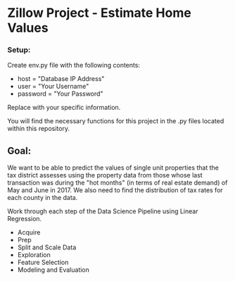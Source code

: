 # Zillow Project - Estimate Home Values

### Setup:


Create env.py file with the following contents:
  - host = "Database IP Address"
  - user = "Your Username"
  - password = "Your Password"
  
Replace with your specific information.

You will find the necessary functions for this project in the .py files located within this repository. 

## Goal:

We want to be able to predict the values of single unit properties that the tax district assesses using the property data from those whose last transaction was during the "hot months" (in terms of real estate demand) of May and June in 2017. We also need to find the distribution of tax rates for each county in the data.

Work through each step of the Data Science Pipeline using Linear Regression.
- Acquire
- Prep
- Split and Scale Data
- Exploration
- Feature Selection
- Modeling and Evaluation

